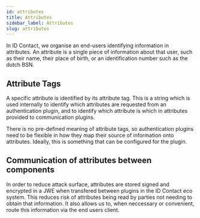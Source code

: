 ```yaml
---
id: attributes
title: Attributes
sidebar_label: Attributes
slug: attributes
---
```


In ID Contact, we organise an end-users identifying information in attributes. An attribute is a single piece of information about that user, such as their name, their place of birth, or an identification number such as the dutch BSN.

## Attribute Tags
A specific attribute is identified by its attribute tag. This is a string which is used internally to identify which attributes are requested from an authentication plugin, and to identify which attribute is which in attributes provided to communication plugins.

There is no pre-defined meaning of attribute tags, so authentication plugins need to be flexible in how they map their source of information onto attributes. Ideally, this is something that can be configured for the plugin.

## Communication of attributes between components

In order to reduce attack surface, attributes are stored signed and encrypted in a JWE when transfered between plugins in the ID Contact eco system. This reduces risk of attributes being read by parties not needing to obtain that information. It also allows us to, when neccessary or convenient, route this information via the end users client.
